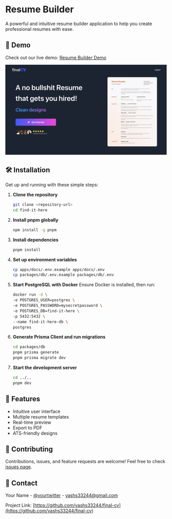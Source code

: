 # Resume Builder

A powerful and intuitive resume builder application to help you create professional resumes with ease.

## 🚀 Demo

Check out our live demo: [Resume Builder Demo](https://drive.google.com/file/d/1MqCEOPTspBn82Pjt6y4_HIeglq1VWKye/view?usp=sharing)

![Resume Builder Preview](./preview.png)

## 🛠️ Installation

Get up and running with these simple steps:

1. **Clone the repository**
   ```bash
   git clone <repository-url>
   cd find-it-here
   ```

2. **Install pnpm globally**
   ```bash
   npm install -g pnpm
   ```

3. **Install dependencies**
   ```bash
   pnpm install
   ```

4. **Set up environment variables**
   ```bash
   cp apps/docs/.env.example apps/docs/.env
   cp packages/db/.env.example packages/db/.env
   ```

5. **Start PostgreSQL with Docker**
   Ensure Docker is installed, then run:
   ```bash
   docker run -d \
   -e POSTGRES_USER=postgres \
   -e POSTGRES_PASSWORD=mysecretpassword \
   -e POSTGRES_DB=find-it-here \
   -p 5432:5432 \
   --name find-it-here-db \
   postgres
   ```

6. **Generate Prisma Client and run migrations**
   ```bash
   cd packages/db
   pnpm prisma generate
   pnpm prisma migrate dev
   ```

7. **Start the development server**
   ```bash
   cd ../..
   pnpm dev
   ```

## 🌟 Features

- Intuitive user interface
- Multiple resume templates
- Real-time preview
- Export to PDF
- ATS-friendly designs

## 🤝 Contributing

Contributions, issues, and feature requests are welcome! Feel free to check [issues page](https://github.com/yashs33244/final-cv/issues).

## 👥 Contact

Your Name - [@yourtwitter](https://twitter.com/yashs33244) - yashs33244@gmail.com

Project Link: [https://github.com/yashs33244/final-cv](https://github.com/yashs33244/final-cv)